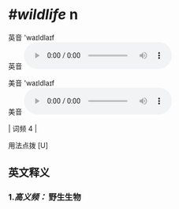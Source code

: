 # ***\#wildlife*** n
英音 'waɪldlaɪf  
英音
<audio src="./media/wildlife-B.aac" controls="controls"></audio>

美音 'waɪldlaɪf  
美音
<audio src="./media/wildlife.aac" controls="controls"></audio>



| 词频 4 |  

用法点拨  [U]

英文释义
---
### 1.*高义频：* **野生生物**  


